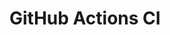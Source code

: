 # GitHub Actions CI






















































































































































































































































































































































